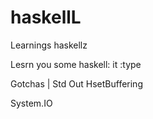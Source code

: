 haskellL
========

Learnings haskellz




Lesrn you some haskell:
it
:type






Gotchas |  Std Out
HsetBuffering


System.IO

